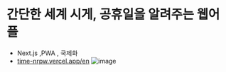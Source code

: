 # 간단한 세계 시게, 공휴일을 알려주는 웹어플
- Next.js ,PWA , 국제화 
- [time-nrpw.vercel.app/en](time-nrpw.vercel.app/en)
![image](https://github.com/user-attachments/assets/0dc27564-8efa-4258-b221-72a77c2e00d5)

